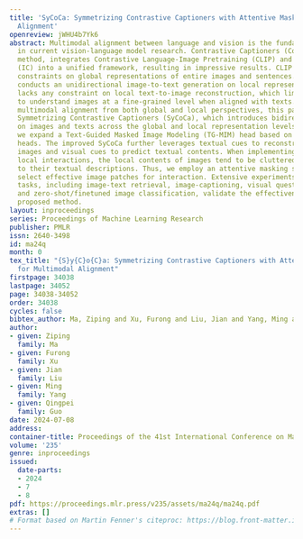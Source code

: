 ```yaml
---
title: 'SyCoCa: Symmetrizing Contrastive Captioners with Attentive Masking for Multimodal
  Alignment'
openreview: jWHU4b7Yk6
abstract: Multimodal alignment between language and vision is the fundamental topic
  in current vision-language model research. Contrastive Captioners (CoCa), as a representative
  method, integrates Contrastive Language-Image Pretraining (CLIP) and Image Caption
  (IC) into a unified framework, resulting in impressive results. CLIP imposes a bidirectional
  constraints on global representations of entire images and sentences. Although IC
  conducts an unidirectional image-to-text generation on local representation, it
  lacks any constraint on local text-to-image reconstruction, which limits the ability
  to understand images at a fine-grained level when aligned with texts. To achieve
  multimodal alignment from both global and local perspectives, this paper proposes
  Symmetrizing Contrastive Captioners (SyCoCa), which introduces bidirectional interactions
  on images and texts across the global and local representation levels. Specifically,
  we expand a Text-Guided Masked Image Modeling (TG-MIM) head based on ITC and IC
  heads. The improved SyCoCa further leverages textual cues to reconstruct contextual
  images and visual cues to predict textual contents. When implementing bidirectional
  local interactions, the local contents of images tend to be cluttered or unrelated
  to their textual descriptions. Thus, we employ an attentive masking strategy to
  select effective image patches for interaction. Extensive experiments on five vision-language
  tasks, including image-text retrieval, image-captioning, visual question answering,
  and zero-shot/finetuned image classification, validate the effectiveness of our
  proposed method.
layout: inproceedings
series: Proceedings of Machine Learning Research
publisher: PMLR
issn: 2640-3498
id: ma24q
month: 0
tex_title: "{S}y{C}o{C}a: Symmetrizing Contrastive Captioners with Attentive Masking
  for Multimodal Alignment"
firstpage: 34038
lastpage: 34052
page: 34038-34052
order: 34038
cycles: false
bibtex_author: Ma, Ziping and Xu, Furong and Liu, Jian and Yang, Ming and Guo, Qingpei
author:
- given: Ziping
  family: Ma
- given: Furong
  family: Xu
- given: Jian
  family: Liu
- given: Ming
  family: Yang
- given: Qingpei
  family: Guo
date: 2024-07-08
address:
container-title: Proceedings of the 41st International Conference on Machine Learning
volume: '235'
genre: inproceedings
issued:
  date-parts:
  - 2024
  - 7
  - 8
pdf: https://proceedings.mlr.press/v235/assets/ma24q/ma24q.pdf
extras: []
# Format based on Martin Fenner's citeproc: https://blog.front-matter.io/posts/citeproc-yaml-for-bibliographies/
---
```


